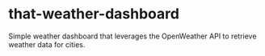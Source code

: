 # that-weather-dashboard
Simple weather dashboard that leverages the OpenWeather API to retrieve weather data for cities.
